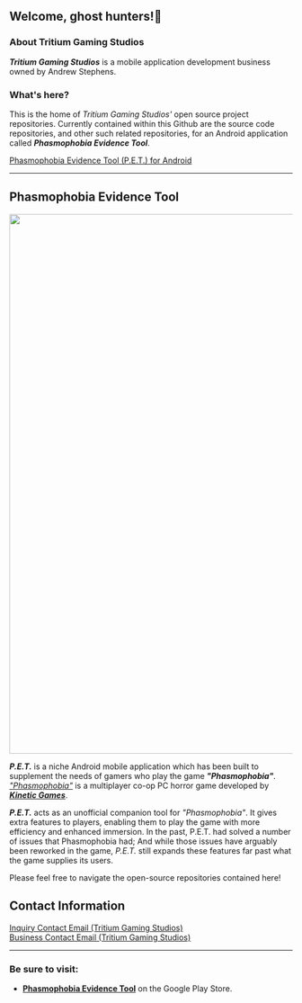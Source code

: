 <h2>Welcome, ghost hunters!👻</h2>

### About Tritium Gaming Studios
<p><b><em>Tritium Gaming Studios</em></b> is a mobile application development business owned by Andrew Stephens.</p>

### What's here?
<p>This is the home of <em>Tritium Gaming Studios'</em> open source project repositories. Currently contained within this Github are the source code repositories, and other such related repositories, for an Android application called <em><b>Phasmophobia Evidence Tool</b></em>.</p>

[Phasmophobia Evidence Tool (P.E.T.) for Android](#phasmophobia-evidence-tool)

<hr/>

## Phasmophobia Evidence Tool

<img style="width:100vw;" src="https://media.giphy.com/media/METv4JhJVasfcYTAk5/giphy.gif"/>

<b><em>P.E.T.</em></b> is a niche Android mobile application which has been built to supplement the needs of gamers who play the game <b><em>"Phasmophobia"</em></b>. [<em>"Phasmophobia"</em>](https://store.steampowered.com/app/739630/Phasmophobia/) is a multiplayer co-op PC horror game developed by [<b><em>Kinetic Games</em></b>](https://kineticgames.co.uk/).

<em><b>P.E.T.</b></em> acts as an unofficial companion tool for <em>"Phasmophobia"</em>. It gives extra features to players, enabling them to play the game with more efficiency and enhanced immersion. In the past, P.E.T. had solved a number of issues that Phasmophobia had; And while those issues have arguably been reworked in the game, <em>P.E.T.</em> still expands these features far past what the game supplies its users.

Please feel free to navigate the open-source repositories contained here!

## Contact Information
[Inquiry Contact Email (Tritium Gaming Studios)](mailto:TritiumGamingStudiosDM@gmail.com?subject=Github%20Inquiry)
<br/>
[Business Contact Email (Tritium Gaming Studios)](mailto:TritiumGamingStudios@gmail.com?subject=Github%20Inquiry)

<hr/>

### Be sure to visit:
<ul>
  <li><a href="https://play.google.com/store/apps/details?id=com.TritiumGaming.phasmophobiaevidencepicker&pli=1"><b>Phasmophobia Evidence Tool</b></a> on the Google Play Store.</li>
</ul>
  
